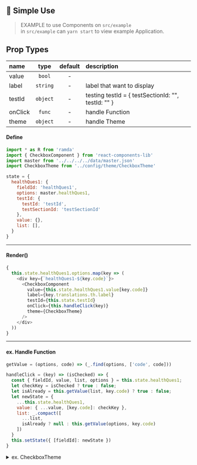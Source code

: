 ## :tada: Simple Use

> EXAMPLE to use Components on `src/example`<br>
> in `src/example` can `yarn start` to view example Application.

## Prop Types
| name | type | default | description |
| :--- | :---: | :---: | :--- |
| value | `bool` | - |
| label | `string` | - | label that want to display
| testId  | `object` | - |  testing testId = { testSectionId: "", testId: "" } |
| onClick | `func` | - | handle Function
| theme | `object` | - | handle Theme

#### Define
```js
import * as R from 'ramda'
import { CheckboxComponent } from 'react-components-lib'
import master from '../../../../data/master.json'
import CheckboxTheme from '../config/theme/CheckboxTheme'

state = {
  healthQues1: {
    fieldId: 'healthQues1',
    options: master.healthQues1,
    testId: {
      testId: 'testId',
      testSectionId: 'testSectionId'
    },
    value: {},
    list: [],
  }
}
```

<hr/>

#### Render()
```js
{
  this.state.healthQues1.options.map(key => (
    <div key={`healthQues1-${key.code}`}>
      <CheckboxComponent
        value={this.state.healthQues1.value[key.code]}
        label={key.translations.th.label}
        testId={this.state.testId}
        onClick={this.handleClick(key)}
        theme={CheckboxTheme}
      />
    </div>
  ))
}
```

<hr/>

#### ex. Handle Function
```js
getValue = (options, code) => (_.find(options, ['code', code]))

handleClick = (key) => (isChecked) => {
  const { fieldId, value, list, options } = this.state.healthQues1;
  let checkKey = isChecked ? true : false;
  let isAlready = this.getValue(list, key.code) ? true : false;
  let newState = {
    ...this.state.healthQues1,
    value: { ...value, [key.code]: checkKey },
    list: _.compact([
      ...list,
      isAlready ? null : this.getValue(options, key.code)
    ])
  }
  this.setState({ [fieldId]: newState })
}
```

<details>
<summary>ex. CheckboxTheme</summary>

```js
import { JoyTheme, Font } from '../../../../Style/JoyTheme'

const RadioTheme = {
  border: JoyTheme.NAVY,
  checkColor: JoyTheme.WHITE,
  checkedColor: JoyTheme.CREAM,
  checkedStroke: JoyTheme.LIGHT_NAVY,
  checkedBackground: JoyTheme.NAVY,
  labelColor: JoyTheme.NAVY,
  error: {
    border: JoyTheme.DANGER,
    checkedColor: JoyTheme.WHITE,
    checkedBackground: JoyTheme.WHITE,
    labelColor: JoyTheme.GREY,
  },
  labelStyle: {
    'font-family': Font.DEFAULT,
    'font-size': '16px'
  }
}

export default RadioTheme;
```
<details>